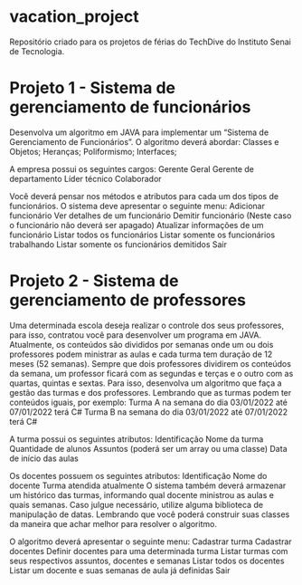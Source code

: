 # vacation_project
Repositório criado para os projetos de férias do TechDive do Instituto Senai de Tecnologia.

# Projeto 1 - Sistema de gerenciamento de funcionários

Desenvolva um algoritmo em JAVA para implementar um “Sistema de Gerenciamento de Funcionários”. O algoritmo deverá abordar: 
Classes e Objetos;
Heranças;
Poliformismo;
Interfaces;

A empresa possui os seguintes cargos:
Gerente Geral
Gerente de departamento
Líder técnico
Colaborador

Você deverá pensar nos métodos e atributos para cada um dos tipos de funcionários. O sistema deve apresentar o seguinte menu:
Adicionar funcionário
Ver detalhes de um funcionário
Demitir funcionário (Neste caso o funcionário não deverá ser apagado)
Atualizar informações de um funcionário
Listar todos os funcionários
Listar somente os funcionários trabalhando
Listar somente os funcionários demitidos
Sair

# Projeto 2 - Sistema de gerenciamento de professores
  Uma determinada escola deseja realizar o controle dos seus professores, para isso, contratou você para desenvolver um programa em JAVA. Atualmente, os conteúdos são divididos por semanas onde um ou dois professores podem ministrar as aulas e cada turma tem duração de 12 meses (52 semanas). Sempre que dois professores dividirem os conteúdos da semana, um professor ficará com as segundas e terças e o outro com as quartas, quintas e sextas.
Para isso, desenvolva um algoritmo que faça a gestão das turmas e dos professores. Lembrando que as turmas podem ter conteúdos iguais, por exemplo:
Turma A na semana do dia 03/01/2022 até 07/01/2022 terá C#
Turma B na semana do dia 03/01/2022 até 07/01/2022 terá C#

A turma possui os seguintes atributos:
Identificação
Nome da turma
Quantidade de alunos
Assuntos (poderá ser um array ou uma classe)
Data de início das aulas

Os docentes possuem os seguintes atributos:
Identificação
Nome do docente
Turma atendida atualmente
O sistema também deverá armazenar um histórico das turmas, informando qual docente ministrou as aulas e quais semanas. Caso julgue necessário, utilize alguma biblioteca de manipulação de datas. Lembrando que você poderá construir suas classes da maneira que achar melhor para resolver o algoritmo.
	
O algoritmo deverá apresentar o seguinte menu:
Cadastrar turma 
Cadastrar docentes
Definir docentes para uma determinada turma
Listar turmas com seus respectivos assuntos, docentes e semanas
Listar todos os docentes
Listar um docente e suas semanas de aula já definidas
Sair
